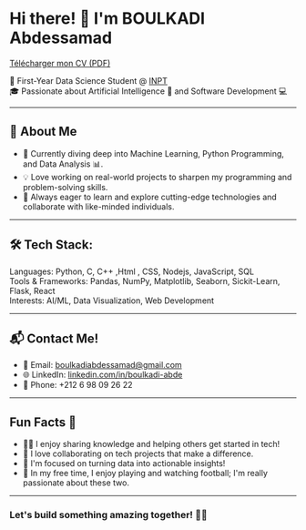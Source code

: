 # Hi there! 👋 I'm BOULKADI Abdessamad
[Télécharger mon CV (PDF)](BOULKADI_CV.pdf )

🌟 First-Year Data Science Student @ [INPT](https://www.inpt.ac.ma/)  
🎓 Passionate about Artificial Intelligence 🤖 and Software Development 💻

---

## 🚀 About Me
- 🌱 Currently diving deep into Machine Learning, Python Programming, and Data Analysis 📊.
- 💡 Love working on real-world projects to sharpen my programming and problem-solving skills.  
- 🎯 Always eager to learn and explore cutting-edge technologies and collaborate with like-minded individuals.  

---

## 🛠️ Tech Stack:
Languages: Python, C, C++ ,Html , CSS, Nodejs, JavaScript, SQL  
Tools & Frameworks: Pandas, NumPy, Matplotlib, Seaborn, Sickit-Learn, Flask, React  
Interests: AI/ML, Data Visualization, Web Development  

---

## 📬 Contact Me!
- 📧 Email: [boulkadiabdessamad@gmail.com](mailto:boulkadiabdessamad@gmail.com)  
- 🌐 LinkedIn: [linkedin.com/in/boulkadi-abde](https://www.linkedin.com/in/boulkadi-abde/)  
- 📱 Phone: +212 6 98 09 26 22  

---

## Fun Facts 🌟
- 🧑‍🏫 I enjoy sharing knowledge and helping others get started in tech!  
- 🤝 I love collaborating on tech projects that make a difference.  
- 🎯 I'm focused on turning data into actionable insights!  
- 🎲 In my free time, I enjoy playing and watching football; I'm really passionate about these two.

---

### Let's build something amazing together! 🚀✨
